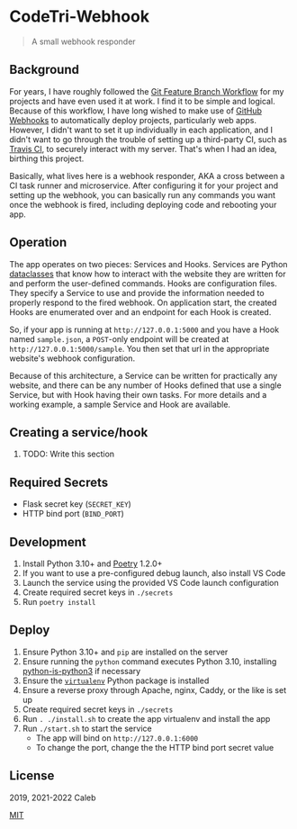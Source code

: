# CodeTri-Webhook

> A small webhook responder

## Background

For years, I have roughly followed the [Git Feature Branch Workflow](https://www.atlassian.com/git/tutorials/comparing-workflows/feature-branch-workflow)
for my projects and have even used it at work. I find it to be simple and logical. Because of this workflow, I have long wished to
make use of [GitHub Webhooks](https://developer.github.com/webhooks/) to automatically deploy projects, particularly web apps.
However, I didn't want to set it up individually in each application, and I didn't want to go through the trouble of setting up a third-party CI,
such as [Travis CI](https://travis-ci.org/), to securely interact with my server. That's when I had an idea, birthing this project.

Basically, what lives here is a webhook responder, AKA a cross between a CI task runner and microservice. After configuring it for your project
and setting up the webhook, you can basically run any commands you want once the webhook is fired, including deploying code and rebooting your app.

## Operation

The app operates on two pieces: Services and Hooks. Services are Python [dataclasses](https://docs.python.org/3/library/dataclasses.html)
that know how to interact with the website they are written for and perform the user-defined commands. Hooks are configuration files.
They specify a Service to use and provide the information needed to properly respond to the fired webhook. On application start, the created Hooks
are enumerated over and an endpoint for each Hook is created.

So, if your app is running at `http://127.0.0.1:5000` and you have a Hook named `sample.json`, a `POST`-only endpoint will be created
at `http://127.0.0.1:5000/sample`. You then set that url in the appropriate website's webhook configuration.

Because of this architecture, a Service can be written for practically any website, and there can be any number of Hooks defined that use a single Service,
but with Hook having their own tasks. For more details and a working example, a sample Service and Hook are available.

## Creating a service/hook

1. TODO: Write this section

## Required Secrets

- Flask secret key (`SECRET_KEY`)
- HTTP bind port (`BIND_PORT`)

## Development

1. Install Python 3.10+ and [Poetry](https://python-poetry.org/) 1.2.0+
1. If you want to use a pre-configured debug launch, also install VS Code
1. Launch the service using the provided VS Code launch configuration
1. Create required secret keys in `./secrets`
1. Run `poetry install`

## Deploy

1. Ensure Python 3.10+ and `pip` are installed on the server
1. Ensure running the `python` command executes Python 3.10,
   installing [python-is-python3](https://packages.ubuntu.com/jammy/python-is-python3) if necessary
1. Ensure the [`virtualenv`](https://pypi.org/project/virtualenv/) Python package is installed
1. Ensure a reverse proxy through Apache, nginx, Caddy, or the like is set up
1. Create required secret keys in `./secrets`
1. Run `. ./install.sh` to create the app virtualenv and install the app
1. Run `./start.sh` to start the service
    - The app will bind on `http://127.0.0.1:6000`
    - To change the port, change the the HTTP bind port secret value

## License

2019, 2021-2022 Caleb

[MIT](LICENSE)
